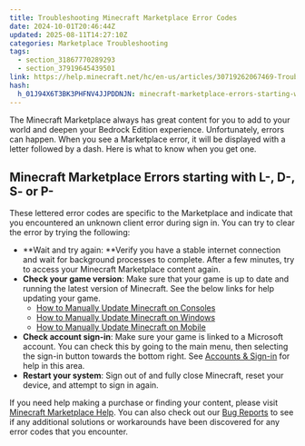 ```yaml
---
title: Troubleshooting Minecraft Marketplace Error Codes
date: 2024-10-01T20:46:44Z
updated: 2025-08-11T14:27:10Z
categories: Marketplace Troubleshooting
tags:
  - section_31867770289293
  - section_37919645439501
link: https://help.minecraft.net/hc/en-us/articles/30719262067469-Troubleshooting-Minecraft-Marketplace-Error-Codes
hash:
  h_01J94X6T3BK3PHFNV4JJPDDNJN: minecraft-marketplace-errors-starting-with-l--d--s--or-p-
---
```


The Minecraft Marketplace always has great content for you to add to your world and deepen your Bedrock Edition experience. Unfortunately, errors can happen. When you see a Marketplace error, it will be displayed with a letter followed by a dash. Here is what to know when you get one.

## Minecraft Marketplace Errors starting with L-, D-, S- or P-

These lettered error codes are specific to the Marketplace and indicate that you encountered an unknown client error during sign in. You can try to clear the error by trying the following:

- **Wait and try again: **Verify you have a stable internet connection and wait for background processes to complete. After a few minutes, try to access your Minecraft Marketplace content again.
- **Check your game version**: Make sure that your game is up to date and running the latest version of Minecraft. See the below links for help updating your game.
  - [How to Manually Update Minecraft on Consoles](../Download-Install/Manually-Update-Minecraft-on-Consoles.md)
  - [How to Manually Update Minecraft on Windows](../Download-Install/Manually-Update-Minecraft-on-Windows.md)
  - [How to Manually Update Minecraft on Mobile](../Download-Install/Manually-Update-Minecraft-on-Mobile-Devices.md)
- **Check account sign-in**: Make sure your game is linked to a Microsoft account. You can check this by going to the main menu, then selecting the sign-in button towards the bottom right. See [Accounts & Sign-in](https://help.minecraft.net/hc/en-us/categories/12617305106701) for help in this area.
- **Restart your system**: Sign out of and fully close Minecraft, reset your device, and attempt to sign in again.

If you need help making a purchase or finding your content, please visit [Minecraft Marketplace Help](https://help.minecraft.net/hc/en-us/categories/24069809340813). You can also check out our [Bug Reports](https://bugs.mojang.com/secure/Dashboard.jspa) to see if any additional solutions or workarounds have been discovered for any error codes that you encounter.
